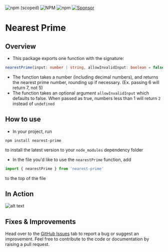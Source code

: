 ![npm (scoped)](https://img.shields.io/npm/v/nearest-prime?label=NPM) ![NPM](https://img.shields.io/npm/l/nearest-prime?label=License) ![npm](https://img.shields.io/npm/dt/nearest-prime?label=Downloads) [![Sponsor](https://img.shields.io/static/v1?label=Sponsor&message=%E2%9D%A4&color=red&logo=GitHub)](https://github.com/KieranMueller)

# Nearest Prime

## Overview

-   This package exports one function with the signature:

```ts
nearestPrime(input: number | string, allowInvalidInput: boolean = false): number | undefined
```

-   The function takes a number (including decimal numbers), and returns the nearest prime number, rounding up if necessary. (Ex. passing 6 will return 7, not 5)
-   The function takes an optional argument `allowInvalidInput` which defaults to false. When passed as true, numbers less than 1 will return `2` instead of `undefined`

## How to use

-   In your project, run

```shell
npm install nearest-prime
```

to install the latest version to your `node_modules` dependency folder

-   In the file you'd like to use the `nearestPrime` function, add

```js
import { nearestPrime } from 'nearest-prime'
```

to the top of the file

## In Action

![alt text](https://github.com/KieranMueller/nearest-prime/blob/master/assets/nearest-prime-install1.gif?raw=true 'package installation')

## Fixes & Improvements

Head over to the [GitHub Issues](https://github.com/KieranMueller/nearest-prime/issues) tab to report a bug or suggest an improvement. Feel free to contribute to the code or documentation by raising a pull request.
